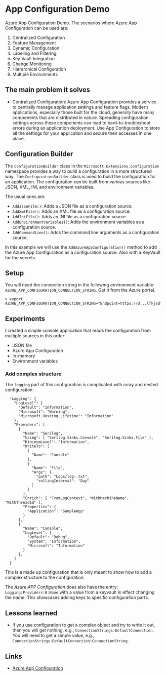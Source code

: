 # App Configuration Demo

Azure App Configuration Demo. The scenarios where Azure App Configuration can be used are:

1. Centralized Configuration
2. Feature Management
3. Dynamic Configuration
4. Labeling and Filtering
5. Key Vault Integration
6. Change Monitoring
7. Hierarchical Configuration
8. Multiple Environments

## The main problem it solves

- Centralized Configuration: Azure App Configuration provides a service to centrally manage application settings and feature flags. Modern applications, especially those built for the cloud, generally have many components that are distributed in nature. Spreading configuration settings across these components can lead to hard-to-troubleshoot errors during an application deployment. Use App Configuration to store all the settings for your application and secure their accesses in one place.

## Configuration Builder

The `ConfigurationBuilder` class in the `Microsoft.Extensions.Configuration` namespace provides a way to build a configuration in a more structured way. The `ConfigurationBuilder` class is used to build the configuration for an application. The configuration can be built from various sources like JSON, XML, INI, and environment variables.

The usual ones are:

- `AddJsonFile()`: Adds a JSON file as a configuration source.
- `AddXmlFile()`: Adds an XML file as a configuration source.
- `AddIniFile()`: Adds an INI file as a configuration source.
- `AddEnvironmentVariables()`: Adds the environment variables as a configuration source.
- `AddCommandLine()`: Adds the command line arguments as a configuration source.

In this example we will use the `AddAzureAppConfiguration()` method to add the Azure App Configuration as a configuration source. Also with a KeyVault for the secrets.

## Setup

You will need the connection string in the following environment variable: `AZURE_APP_CONFIGURATION_CONNECTION_STRING`. Get it from the Azure portal.

```
> export AZURE_APP_CONFIGURATION_CONNECTION_STRING="Endpoint=https://d...lfkjsdfk"
```

## Experiments

I created a simple console application that reads the configuration from multiple sources in this order:

- JSON file
- Azure App Configuration
- In-memory
- Environment variables

### Add complex structure

The `logging` part of this configuration is complicated with array and nested configuration:

```
  "Logging": {
    "LogLevel": {
      "Default": "Information",
      "Microsoft": "Warning",
      "Microsoft.Hosting.Lifetime": "Information"
    },
    "Providers": [
      {
        "Name": "Serilog",
        "Using": [ "Serilog.Sinks.Console", "Serilog.Sinks.File" ],
        "MinimumLevel": "Information",
        "WriteTo": [
          {
            "Name": "Console"
          },
          {
            "Name": "File",
            "Args": {
              "path": "Logs/log-.txt",
              "rollingInterval": "Day"
            }
          }
        ],
        "Enrich": [ "FromLogContext", "WithMachineName", "WithThreadId" ],
        "Properties": {
          "Application": "SampleApp"
        }
      },
      {
        "Name": "Console",
        "LogLevel": {
          "Default": "Debug",
          "System": "Information",
          "Microsoft": "Information"
        }
      },
    ]
  }
```

This is a made up configuration that is only meant to show how to add a complex structure to the configuration.

The _Azure APP Configuration_ does also have the entry: `Logging:Providers:0:Name` with a value from a keyvault in effect changing the _name_. This showcases adding keys to spesific configuration parts.

## Lessons learned

- If you use configuration to get a complex object and try to write it out, then you will get nothing, e.g., `ConnectionStrings:DefaultConnection`. You will need to get a simple value, e.g., `ConnectionStrings:DefaultConnection:ConnectionString`.

## Links

- [Azure App Configuration](https://docs.microsoft.com/en-us/azure/azure-app-configuration/)
